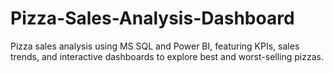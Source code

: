 # Pizza-Sales-Analysis-Dashboard
Pizza sales analysis using MS SQL and Power BI, featuring KPIs, sales trends, and interactive dashboards to explore best and worst-selling pizzas.
